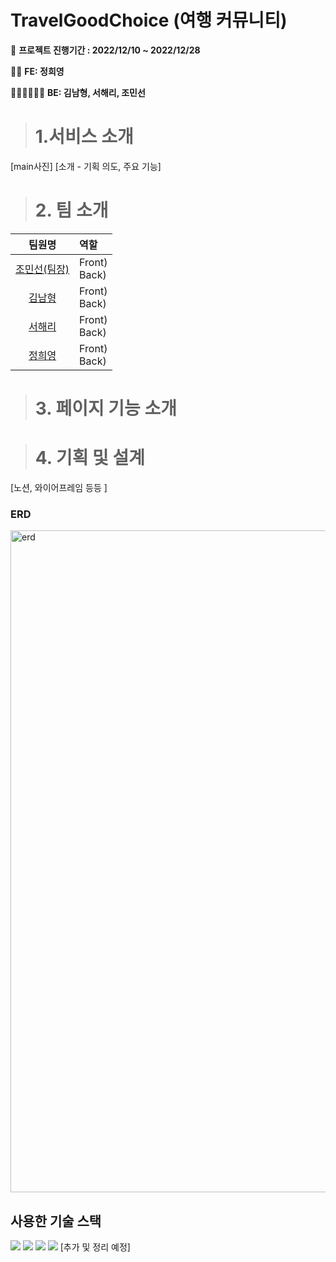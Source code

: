 # TravelGoodChoice (여행 커뮤니티)

📆 **프로젝트 진행기간 : 2022/12/10 ~ 2022/12/28**

👩‍💻 **FE: 정희영**

👩‍💻👨‍💻👩‍💻 **BE: 김남형, 서해리, 조민선**

> # 1.서비스 소개 
[main사진]
[소개 - 기획 의도, 주요 기능]


> # 2. 팀 소개
|팀원명|역할|
|:--:|:--|
[조민선(팀장)](https://github.com/MinsunCho-dev)|Front) </br>Back) |
|[김남형](https://github.com/namhyong)|Front) </br>Back) |
|[서해리](https://github.com/SeoHaeRi)|Front) </br>Back) |
|[정희영](https://github.com/hiii-young)|Front) </br>Back) |

> # 3. 페이지 기능 소개

> # 4. 기획 및 설계
[노션, 와이어프레임 등등 ]

### ERD
<img width="1059" alt="erd" src="https://user-images.githubusercontent.com/87747459/209762785-a9272b2c-22fc-4d2a-90b6-641b5442c9d2.png">

## 사용한 기술 스택
<img src="https://img.shields.io/badge/html5-E34F26?style=for-the-badge&logo=html5&logoColor=white">
<img src="https://img.shields.io/badge/css3-1572B6?style=for-the-badge&logo=html5&logoColor=white">
<img src="https://img.shields.io/badge/JavaScript-F7DF1E?style=for-the-badge&logo=html5&logoColor=white">
<img src="https://img.shields.io/badge/JavaScript-339933?style=for-the-badge&logo=html5&logoColor=white">
[추가 및 정리 예정]
